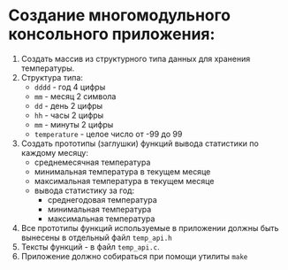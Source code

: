 # Создание многомодульного консольного приложения:
1. Создать массив из структурного типа данных для хранения температуры.
2. Структура типа:
   - `dddd` - год 4 цифры
   - `mm` - месяц 2 символа
   - `dd` - день 2 цифры
   - `hh` - часы 2 цифры
   - `mm` - минуты 2 цифры
   - `temperature` - целое число от -99 до 99
3. Создать прототипы (заглушки) функций вывода статистики по каждому месяцу:
   - среднемесячная температура
   - минимальная температура в текущем месяце
   - максимальная температура в текущем месяце
   - вывода статистику за год:
     - среднегодовая температура
     - минимальная температура
     - максимальная температура
4. Все прототипы функций используемые в приложении должны быть вынесены в отдельный файл `temp_api.h`
5. Тексты функций - в файл `temp_api.c`.
6. Приложение должно собираться при помощи утилиты `make`
